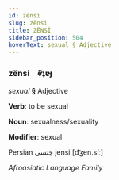 ```yaml
---
id: zënsi
slug: zënsi
title: ZËNSİ
sidebar_position: 504
hoverText: sexual § Adjective
---
```


### zënsi&emsp;<span kind="abugida">ⱴ̃ʇɐɟ</span>

*sexual* **§** Adjective

**Verb**: to be sexual

**Noun**: sexualness/sexuality

**Modifier**: sexual

Persian جنسی jensi [d͡ʒen.síː]

*Afroasiatic Language Family*